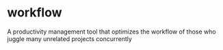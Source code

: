 # workflow
A productivity management tool that optimizes the workflow of those who juggle many unrelated projects concurrently
